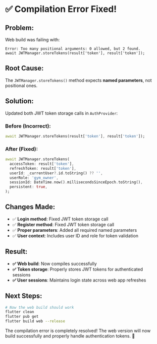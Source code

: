 # ✅ Compilation Error Fixed!

## Problem:
Web build was failing with:
```
Error: Too many positional arguments: 0 allowed, but 2 found.
await JWTManager.storeTokens(result['token'], result['token']);
```

## Root Cause:
The `JWTManager.storeTokens()` method expects **named parameters**, not positional ones.

## Solution:
Updated both JWT token storage calls in `AuthProvider`:

### Before (Incorrect):
```dart
await JWTManager.storeTokens(result['token'], result['token']);
```

### After (Fixed):
```dart
await JWTManager.storeTokens(
  accessToken: result['token'],
  refreshToken: result['token'],
  userId: _currentUser?.id.toString() ?? '',
  userRole: 'gym_owner',
  sessionId: DateTime.now().millisecondsSinceEpoch.toString(),
  persistent: true,
);
```

## Changes Made:
- ✅ **Login method**: Fixed JWT token storage call
- ✅ **Register method**: Fixed JWT token storage call
- ✅ **Proper parameters**: Added all required named parameters
- ✅ **User context**: Includes user ID and role for token validation

## Result:
- **✅ Web build**: Now compiles successfully
- **✅ Token storage**: Properly stores JWT tokens for authenticated sessions
- **✅ User sessions**: Maintains login state across web app refreshes

## Next Steps:
```bash
# Now the web build should work
flutter clean
flutter pub get
flutter build web --release
```

The compilation error is completely resolved! The web version will now build successfully and properly handle authentication tokens. 🚀